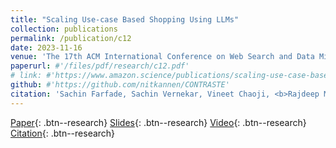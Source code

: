 ```yaml
---
title: "Scaling Use-case Based Shopping Using LLMs"
collection: publications
permalink: /publication/c12
date: 2023-11-16
venue: 'The 17th ACM International Conference on Web Search and Data Mining, <b>WSDM 2024</b> (Industry Track)'
paperurl: #'/files/pdf/research/c12.pdf'
# link: #'https://www.amazon.science/publications/scaling-use-case-based-shopping-using-llms'
github: #'https://github.com/nitkannen/CONTRASTE'
citation: 'Sachin Farfade, Sachin Vernekar, Vineet Chaoji, <b>Rajdeep Mukherjee</b>'
---
```


[Paper](/files/pdf/research/c12.pdf){: .btn--research} [Slides](https://docs.google.com/presentation/d/e/2PACX-1vSNmrpE9MpjalcatKI-B2Pm1k0fx-mzHGfv2-p8o_2LudBhJsCu4LFsmFmIvUkfpnsfl24SIkwZxPwO/pub?start=true&loop=false&delayms=5000){: .btn--research} [Video](https://drive.google.com/file/d/1YdKCOIcyH48M57qthMLa_Mb91LY9ifuv/view){: .btn--research} [Citation](https://dl.acm.org/doi/10.1145/3616855.3635748){: .btn--research}
